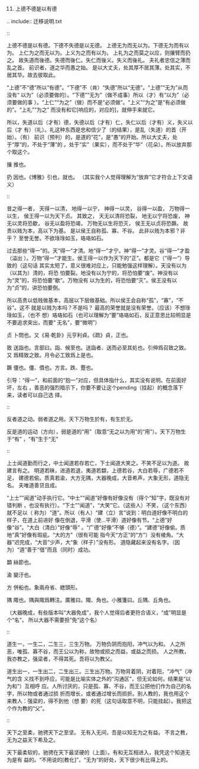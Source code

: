     
11. 上德不德是以有德

.. include:: 迁移说明.txt

::

  上德不德是以有德。下德不失德是以无德。
  上德无为而无以为。下德无为而有以为。
  上仁为之而无以为。上义为之而有以为。
  上礼为之而莫之以应，则攘臂而扔之。
  故失道而後德。失德而後仁。失仁而後义。失义而後礼。
  夫礼者忠信之薄而乱之首。
  前识者，道之华而愚之始。
  是以大丈夫，处其厚不居其薄。处其实，不居其华。故去彼取此。

“上德”不“德”所以“有德”。“下德”不（肯）“失德”所以“无德”。“上德”“无为”从而没有“
以为”（必须要做的）。“下德”“无为”（做不成事）所以（才）有“以为”（必须要做的事
）。“上仁”“为之”（做）而不是“必须做”。“上义”“为之”是“有必须做的”。“上礼”“为之”
而没有和它[响应的，对应的]，就伸手来就它。

所以，失道以后（才有）德，失德以后（才有）仁，失仁以后（才有）义，失义以后（才
有）（礼）。礼这种东西是忠和信少了（的结果），是乱（失道）的首（开始）。（有）
前识（预判）的，是道的“花”，是“愚”的开始。所以大丈夫，处于“厚”的，不处于“薄”的
。处于“实”（果实），而不处于“华”（花朵）。所以放弃那个取这个。

攘
  推也。

扔
  因也。《博雅》引也，就也。
  （其实我个人觉得理解为“放弃”它才符合上下文语义）

::

  昔之得一者，
  天得一以清，
  地得一以宁，
  神得一以灵，
  谷得一以盈，
  万物得一以生，
  侯王得一以为天下贞。
  其致之，
  天无以清将恐裂，
  地无以宁将恐废，
  神无以灵将恐歇，
  谷无以盈将恐竭，
  万物无以生将恐灭，
  侯王无以贞将恐蹶。
  故贵以贱为本，高以下为基。
  是以侯王自称孤、寡、不谷。
  此非以贱为本邪？非乎？
  至誉无誉。不欲琭琭如玉，珞珞如石。

过去那些“得一”的。天“得一”才清。地“得一”才宁。神“得一”才灵。谷“得一”才盈（溢出
）。万物“得一”才能生。侯王得一以作为天下的“正”。都是它（“得一”）导致的（这句话
其实太短了，意义很难对应上，只能勉强这样理解）。天没有以为（以其为）清的，将恐
怕要裂。地没有以为宁的，将恐怕要“废”。神没有以为“灵”的，将恐怕要“歇”。万物没有
以为生的，将恐怕要“灭”。侯王没有以为“贞”的，讲恐怕要倒。

所以高贵以低贱做基本，高层以下层做基础。所以侯王会自称“孤”，“寡”，“不谷”。这不
就是以贱为本吗？不是吗？ 最高的荣誉就是没有荣誉。（应该）不想琭琭如玉，（也不
想）珞珞如石（也可以理解为“要”珞珞如石，反正意思比较明显是不要追求突出，而要“
无名”，要“微明”）

贞
  卜問也。又《易·乾卦》元亨利貞。《疏》貞，正也。

致
  送詣也。言部曰。詣、候至也。送詣者、送而必至其処也。引伸爲召致之致。又
  爲精致之致。月令必工致爲上是也。

蹶
  僵也。僵、僨也。方言。跌、蹷也。

引导：“得一”，和前面的“抱一”对应，但具体指什么，其实没有说明。在前面好坏，左右
，善恶的强烈暗示下，你要不要让这个pending（挂起）的概念落下来，读者可以自己选
择。

::

  反者道之动。弱者道之用。天下万物生於有，有生於无。

反是道的运动（方向），弱是道的“用”（取意“无之以为用”的“用”）。天下万物生于“有”
，“有”生于“无”
  
::

  上士闻道勤而行之，中士闻道若存若亡，下士闻道大笑之。不笑不足以为道。
  故建言有之。
  明道若昧，进道若退，夷道若纇，上德若谷，大白若辱，广德若不足，
  建德若偷。质真若渝，大方无隅，大器晚成，大音希声，大象无形，道隐无名。
  夫唯道善贷且成。

“上士”“闻道”动手执行它。“中士”“闻道”好像有好像没有（得个“知”字，既没有对错判断
，也没有执行）。“下士”“闻道”，“大笑”它。（这些人）不笑，（这个东西）就不足以（
称为）“道”。所以（有人）“建（立）言”说到：明白道好像不明白的样子，在道上前进好
像在倒退，平滑（使...平滑）道好像有节。“上德”好像“谷”。“大白（清白）”好像“辱”
。“广德”好像“不够（德）”。“建德”好像偷。质地“真”好像有瑕疵。“大的方”（很有可能
指今天“方正”的“方”）没有棱角。“大器”迟完成，“大音”少声，大“象（样子）”没有形。
道隐藏起来没有名字。（因为）“道”善于“借”而且（同时）成功。

纇
  絲節也。

渝
  變汙也。

方
  併船也。象兩舟省、緫頭形。

隅
  陬也。隅與陬爲轉注。廣雅曰。陬、角也。小雅箋曰。丘隅、丘角也。

（大器晚成，有些版本叫“大器免成”，我个人觉得后者更符合语义，“成”明显是个“名”，
所以大器不需要担“免”这个名）

::

  道生一，一生二，二生三，三生万物。
  万物负阴而抱阳，冲气以为和。
  人之所恶，唯孤、寡不谷，而王公以为称，故物或损之而益，或益之而损。
  人之所教，我亦教之，强梁者，不得其死。吾将以为教父。

道生出一，一生出二，二生出三。三生出万物。万物背着阴，对着阳，“冲气”（冲气的含
义找不到呼应，可能是比喻实体之外的“沟通区”，但无论如何，结果是“以为和”）互相呼
应。人所讨厌的，只是孤、寡、不谷，而王公把他们作为自己的名字，所以物或者通过损
折而增长，或者通过增长而损折。别人教的，我也用这个来教人：强梁的，得不到他（想
要）的死（这句话取意不明，只能挂起）。我把这个作为教的“父”。

::

  天下之至柔，驰骋天下之至坚。
  无有入无间，吾是以知无为之有益。
  不言之教，无为之益天下希及之。

天下最柔软的，驰骋在天下最坚硬的（上面）。有和无互相进入，我凭这个知道无为是有
益的。“不用说的[教化]”，“无为”的好处，天下很少有比得上的。

